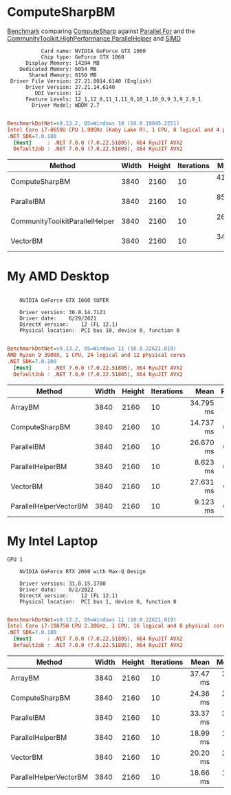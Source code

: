 # ComputeSharpBM
[Benchmark](https://github.com/sonnemaf/ComputeSharpBM/blob/master/ComputeSharpBM/BM.cs) comparing [ComputeSharp](https://github.com/Sergio0694/ComputeSharp) against [Parallel.For](https://learn.microsoft.com/en-us/dotnet/api/system.threading.tasks.parallel.for) and the [CommunityToolkit.HighPerformance ParallelHelper](https://learn.microsoft.com/en-us/windows/communitytoolkit/high-performance/parallelhelper) and [SIMD](https://learn.microsoft.com/en-us/dotnet/api/system.numerics.vector)

```
           Card name: NVIDIA GeForce GTX 1060
           Chip type: GeForce GTX 1060
      Display Memory: 14204 MB
    Dedicated Memory: 6054 MB
       Shared Memory: 8150 MB
 Driver File Version: 27.21.0014.6140 (English)
      Driver Version: 27.21.14.6140
         DDI Version: 12
      Feature Levels: 12_1,12_0,11_1,11_0,10_1,10_0,9_3,9_2,9_1
        Driver Model: WDDM 2.7
```

``` ini

BenchmarkDotNet=v0.13.2, OS=Windows 10 (10.0.19045.2251)
Intel Core i7-8650U CPU 1.90GHz (Kaby Lake R), 1 CPU, 8 logical and 4 physical cores
.NET SDK=7.0.100
  [Host]     : .NET 7.0.0 (7.0.22.51805), X64 RyuJIT AVX2
  DefaultJob : .NET 7.0.0 (7.0.22.51805), X64 RyuJIT AVX2


```

|                         Method | Width | Height | Iterations |     Mean |    Error |   StdDev | Allocated |
|------------------------------- |------ |------- |----------- |---------:|---------:|---------:|----------:|
|                 ComputeSharpBM |  3840 |   2160 |         10 | 41.77 ms | 0.830 ms | 1.559 ms |    7624 B |
|                     ParallelBM |  3840 |   2160 |         10 | 85.72 ms | 1.705 ms | 3.118 ms |   30171 B |
| CommunityToolkitParallelHelper |  3840 |   2160 |         10 | 26.43 ms | 0.501 ms | 0.514 ms |   30022 B |
|                       VectorBM |  3840 |   2160 |         10 | 34.43 ms | 0.554 ms | 0.432 ms |      34 B |



# My AMD Desktop
```

	NVIDIA GeForce GTX 1660 SUPER

	Driver version:	30.0.14.7121
	Driver date:	6/29/2021
	DirectX version:	12 (FL 12.1)
	Physical location:	PCI bus 10, device 0, function 0
```


``` ini

BenchmarkDotNet=v0.13.2, OS=Windows 11 (10.0.22621.819)
AMD Ryzen 9 3900X, 1 CPU, 24 logical and 12 physical cores
.NET SDK=7.0.100
  [Host]     : .NET 7.0.0 (7.0.22.51805), X64 RyuJIT AVX2
  DefaultJob : .NET 7.0.0 (7.0.22.51805), X64 RyuJIT AVX2


```
|                 Method | Width | Height | Iterations |      Mean | Ratio | Allocated |
|----------------------- |------ |------- |----------- |----------:|------:|----------:|
|                ArrayBM |  3840 |   2160 |         10 | 34.795 ms |  1.00 |      34 B |
|         ComputeSharpBM |  3840 |   2160 |         10 | 14.737 ms |  0.42 |    7592 B |
|             ParallelBM |  3840 |   2160 |         10 | 26.670 ms |  0.77 |   63286 B |
|       ParallelHelperBM |  3840 |   2160 |         10 |  8.623 ms |  0.25 |   56384 B |
|               VectorBM |  3840 |   2160 |         10 | 27.631 ms |  0.79 |      15 B |
| ParallelHelperVectorBM |  3840 |   2160 |         10 |  9.123 ms |  0.26 |   51860 B |

# My Intel Laptop

```
GPU 1

	NVIDIA GeForce RTX 2060 with Max-Q Design

	Driver version:	31.0.15.1700
	Driver date:	8/2/2022
	DirectX version:	12 (FL 12.1)
	Physical location:	PCI bus 1, device 0, function 0
```

``` ini

BenchmarkDotNet=v0.13.2, OS=Windows 11 (10.0.22621.819)
Intel Core i7-10875H CPU 2.30GHz, 1 CPU, 16 logical and 8 physical cores
.NET SDK=7.0.100
  [Host]     : .NET 7.0.0 (7.0.22.51805), X64 RyuJIT AVX2
  DefaultJob : .NET 7.0.0 (7.0.22.51805), X64 RyuJIT AVX2


```
|                 Method | Width | Height | Iterations |     Mean |   Median | Ratio | Allocated |
|----------------------- |------ |------- |----------- |---------:|---------:|------:|----------:|
|                ArrayBM |  3840 |   2160 |         10 | 37.47 ms | 36.64 ms |  1.00 |      37 B |
|         ComputeSharpBM |  3840 |   2160 |         10 | 24.36 ms | 24.35 ms |  0.65 |    7599 B |
|             ParallelBM |  3840 |   2160 |         10 | 33.37 ms | 33.26 ms |  0.90 |   46811 B |
|       ParallelHelperBM |  3840 |   2160 |         10 | 18.99 ms | 18.80 ms |  0.50 |   47969 B |
|               VectorBM |  3840 |   2160 |         10 | 20.20 ms | 20.08 ms |  0.53 |      15 B |
| ParallelHelperVectorBM |  3840 |   2160 |         10 | 18.66 ms | 18.64 ms |  0.50 |   47119 B |

